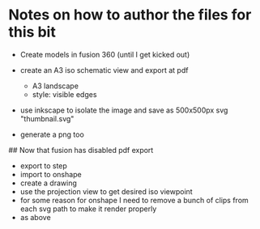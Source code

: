 # Notes on how to author the files for this bit

- Create models in fusion 360 (until I get kicked out)
- create an A3 iso schematic view and export at pdf
    - A3 landscape
    - style: visible edges

- use inkscape to isolate the image and save as 500x500px svg "thumbnail.svg"
- generate a png too 

## Now that fusion has disabled pdf export
- export to step
- import to onshape
- create a drawing
- use the projection view to get desired iso viewpoint
- for some reason for onshape I need to remove a bunch of clips from each svg path to make it render properly
- as above